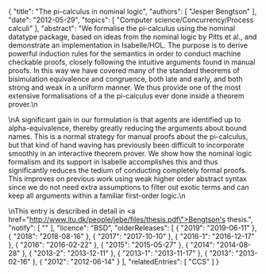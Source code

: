 {
    "title": "The pi-calculus in nominal logic",
    "authors": [
        "Jesper Bengtson"
    ],
    "date": "2012-05-29",
    "topics": [
        "Computer science/Concurrency/Process calculi"
    ],
    "abstract": "We formalise the pi-calculus using the nominal datatype package, based on ideas from the nominal logic by Pitts et al., and demonstrate an implementation in Isabelle/HOL. The purpose is to derive powerful induction rules for the semantics in order to conduct machine checkable proofs, closely following the intuitive arguments found in manual proofs. In this way we have covered many of the standard theorems of bisimulation equivalence and congruence, both late and early, and both strong and weak in a uniform manner. We thus provide one of the most extensive formalisations of a the pi-calculus ever done inside a theorem prover.\n<p>\nA significant gain in our formulation is that agents are identified up to alpha-equivalence, thereby greatly reducing the arguments about bound names. This is a normal strategy for manual proofs about the pi-calculus, but that kind of hand waving has previously been difficult to incorporate smoothly in an interactive theorem prover. We show how the nominal logic formalism and its support in Isabelle accomplishes this and thus significantly reduces the tedium of conducting completely formal proofs. This improves on previous work using weak higher order abstract syntax since we do not need extra assumptions to filter out exotic terms and can keep all arguments within a familiar first-order logic.\n<p>\nThis entry is described in detail in <a href=\"http://www.itu.dk/people/jebe/files/thesis.pdf\">Bengtson's thesis</a>.",
    "notify": [
        ""
    ],
    "licence": "BSD",
    "olderReleases": [
        {
            "2019": "2019-06-11"
        },
        {
            "2018": "2018-08-16"
        },
        {
            "2017": "2017-10-10"
        },
        {
            "2016-1": "2016-12-17"
        },
        {
            "2016": "2016-02-22"
        },
        {
            "2015": "2015-05-27"
        },
        {
            "2014": "2014-08-28"
        },
        {
            "2013-2": "2013-12-11"
        },
        {
            "2013-1": "2013-11-17"
        },
        {
            "2013": "2013-02-16"
        },
        {
            "2012": "2012-06-14"
        }
    ],
    "relatedEntries": [
        "CCS"
    ]
}